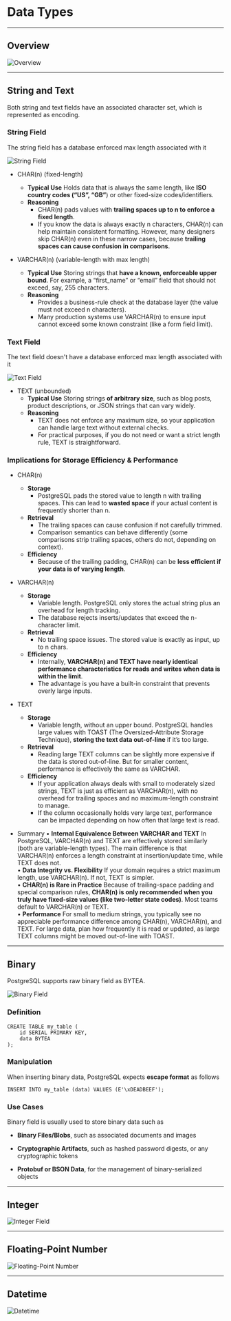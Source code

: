 # Data Types



---

## Overview

![Overview](slides/data-types/overview.png "Overview")

---

## String and Text

Both string and text fields have an associated character set, which is represented as encoding.

### String Field

The string field has a database enforced max length associated with it

![String Field](slides/data-types/string.png "String Field")

* CHAR(n) (fixed-length)  
  * **Typical Use** Holds data that is always the same length, like **ISO country codes (“US”, “GB”**) or other fixed-size codes/identifiers.  
  * **Reasoning** 
    * CHAR(n) pads values with **trailing spaces up to n to enforce a fixed length**.  
    * If you know the data is always exactly n characters, CHAR(n) can help maintain consistent formatting. However, many designers skip CHAR(n) even in these narrow cases, because **trailing spaces can cause confusion in comparisons**.  

* VARCHAR(n) (variable-length with max length)  
  * **Typical Use** Storing strings that **have a known, enforceable upper bound**. For example, a “first_name” or “email” field that should not exceed, say, 255 characters.  
  * **Reasoning**  
    * Provides a business-rule check at the database layer (the value must not exceed n characters).  
    * Many production systems use VARCHAR(n) to ensure input cannot exceed some known constraint (like a form field limit).  

### Text Field

The text field doesn't have a database enforced max length associated with it

![Text Field](slides/data-types/text.png "Text Field")

* TEXT (unbounded)  
  * **Typical Use** Storing strings **of arbitrary size**, such as blog posts, product descriptions, or JSON strings that can vary widely.  
  * **Reasoning**  
    * TEXT does not enforce any maximum size, so your application can handle large text without external checks.  
    * For practical purposes, if you do not need or want a strict length rule, TEXT is straightforward.  

### Implications for Storage Efficiency & Performance

* CHAR(n)  
  * **Storage**  
    * PostgreSQL pads the stored value to length n with trailing spaces. This can lead to **wasted space** if your actual content is frequently shorter than n.  
  * **Retrieval**  
    * The trailing spaces can cause confusion if not carefully trimmed.  
    * Comparison semantics can behave differently (some comparisons strip trailing spaces, others do not, depending on context).  
  * **Efficiency**  
    * Because of the trailing padding, CHAR(n) can be **less efficient if your data is of varying length**.  

* VARCHAR(n)  
  * **Storage**
    * Variable length. PostgreSQL only stores the actual string plus an overhead for length tracking.  
    * The database rejects inserts/updates that exceed the n-character limit.  
  * **Retrieval**  
     * No trailing space issues. The stored value is exactly as input, up to n chars.  
  * **Efficiency**  
    * Internally, **VARCHAR(n) and TEXT have nearly identical performance characteristics for reads and writes when data is within the limit**.  
    * The advantage is you have a built-in constraint that prevents overly large inputs.

* TEXT  
  * **Storage**  
    * Variable length, without an upper bound. PostgreSQL handles large values with TOAST (The Oversized-Attribute Storage Technique), **storing the text data out-of-line** if it’s too large.  
  * **Retrieval**  
    * Reading large TEXT columns can be slightly more expensive if the data is stored out-of-line. But for smaller content, performance is effectively the same as VARCHAR.  
  * **Efficiency**  
    * If your application always deals with small to moderately sized strings, TEXT is just as efficient as VARCHAR(n), with no overhead for trailing spaces and no maximum-length constraint to manage.  
    * If the column occasionally holds very large text, performance can be impacted depending on how often that large text is read.  

* Summary
• **Internal Equivalence Between VARCHAR and TEXT** In PostgreSQL, VARCHAR(n) and TEXT are effectively stored similarly (both are variable-length types). The main difference is that VARCHAR(n) enforces a length constraint at insertion/update time, while TEXT does not.  
• **Data Integrity vs. Flexibility** If your domain requires a strict maximum length, use VARCHAR(n). If not, TEXT is simpler.  
• **CHAR(n) is Rare in Practice** Because of trailing-space padding and special comparison rules, **CHAR(n) is only recommended when you truly have fixed-size values (like two-letter state codes)**. Most teams default to VARCHAR(n) or TEXT.  
• **Performance** For small to medium strings, you typically see no appreciable performance difference among CHAR(n), VARCHAR(n), and TEXT. For large data, plan how frequently it is read or updated, as large TEXT columns might be moved out-of-line with TOAST.  

---

## Binary

PostgreSQL supports raw binary field as BYTEA.

![Binary Field](slides/data-types/binary.png "Binary Field")

### Definition

```pgsql
CREATE TABLE my_table (
    id SERIAL PRIMARY KEY,
    data BYTEA
);
```

### Manipulation

When inserting binary data, PostgreSQL expects **escape format** as follows

```pgsql
INSERT INTO my_table (data) VALUES (E'\xDEADBEEF');
```

### Use Cases

Binary field is usually used to store binary data such as

- **Binary Files/Blobs**, such as associated documents and images

- **Cryptographic Artifacts**, such as hashed password digests, or any cryptographic tokens

- **Protobuf or BSON Data**, for the management of binary-serialized objects

---

## Integer

![Integer Field](slides/data-types/integer.png "Integer Field")

---

## Floating-Point Number

![Floating-Point Number](slides/data-types/floating-point-number.png "Floating-Point Number")

---

## Datetime

![Datetime](slides/data-types/datetime.png "Datetime")


